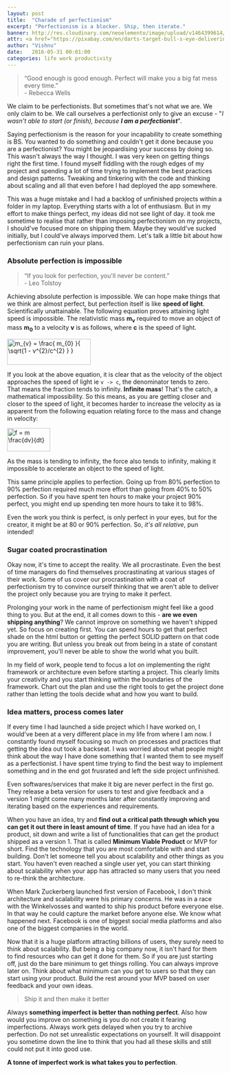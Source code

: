 ```yaml
---
layout: post
title:  "Charade of perfectionism"
excerpt: "Perfectionism is a blocker. Ship, then iterate."
banner: http://res.cloudinary.com/neoelemento/image/upload/v1464399614/blog/perfectionism-min.jpg
attr: <a href="https://pixabay.com/en/darts-target-bull-s-eye-delivering-673229/">Pixabay</a>
author: "Vishnu"
date:   2016-05-31 00:01:00
categories: life work productivity
---
```

>“Good enough is good enough. Perfect will make you a big fat mess every time.”
<br >- Rebecca Wells

We claim to be perfectionists. But sometimes that's not what we are. We only claim to be. We call ourselves a perfectionist only to give an excuse - "*I wasn't able to start (or finish), because **I am a perfectionist***".

Saying perfectionism is the reason for your incapability to create something is BS. You wanted to do something and couldn't get it done because you are a perfectionist? You might be jeopardising your success by doing so. This wasn't always the way I thought. I was very keen on getting things right the first time. I found myself fiddling with the rough edges of my project and spending a lot of time trying to implement the best practices and design patterns. Tweaking and tinkering with the code and thinking about scaling and all that even before I had deployed the app somewhere.

This was a huge mistake and I had a backlog of unfinished projects within a folder in my laptop. Everything starts with a lot of enthusiasm. But in my effort to make things perfect, my ideas did not see light of day. it took me sometime to realise that rather than imposing perfectionism on my projects, I should've focused more on shipping them. Maybe they would've sucked initially, but I could've always imporved them. Let's talk a little bit about how perfectionism can ruin your plans.

### Absolute perfection is impossible
>“If you look for perfection, you'll never be content.”
<br >- Leo Tolstoy

Achieving absolute perfection is impossible. We can hope make things that we think are almost perfect, but perfection itself is like **speed of light**. Scientifically unattainable. The following equation proves attaining light speed is impossible. The relativistic mass **m<sub>v</sub>** required to move an object of mass **m<sub>0</sub>** to a velocity **v** is as follows, where **c** is the speed of light.

<img src="http://res.cloudinary.com/neoelemento/image/upload/v1465119545/blog/veleq.png" align="center" border="0" alt="m_{v}  =  \frac{ m_{0} }{ \sqrt{1 - v^{2}/c^{2} } }" width="194" height="60" />

If you look at the above equation, it is clear that as the velocity of the object approaches the speed of light ie `v -> c`, the denominator tends to zero. That means the fraction tends to infinity. **Infinite mass**! That's the catch, a mathematical impossibility. So this means, as you are getting closer and closer to the speed of light, it becomes harder to increase the velocity as ia apparent from the following equation relating force to the mass and change in velocity:

<img src="http://res.cloudinary.com/neoelemento/image/upload/v1465119744/blog/cveleq.png" align="center" border="0" alt="f = m \frac{dv}{dt}" width="100" height="54" />

As the mass is tending to infinity, the force also tends to infinity, making it impossible to accelerate an object to the speed of light.

This same principle applies to perfection. Going up from 80% perfection to 90% perfection required much more effort than going from 40% to 50% perfection. So if you have spent ten hours to make your project 90% perfect, you might end up spending ten more hours to take it to 98%.

Even the work you think is perfect, is only perfect in your eyes, but for the creator, it might be at 80 or 90% perfection. So, *it's all relative*, pun intended!

### Sugar coated procrastination
Okay now, it's time to accept the reality. We all procrastinate. Even the best of time managers do find themselves procrastinating at various stages of their work. Some of us cover our procrastination with a coat of perfectionism try to convince ourself thinking that we aren't able to deliver the project only because you are trying to make it perfect.

Prolonging your work in the name of perfectionism might feel like a good thing to you. But at the end, it all comes down to this - **are we even shipping anything**? We cannot improve on something we haven't shipped yet. So focus on creating first. You can spend hours to get that perfect shade on the html button or getting the perfect SOLID pattern on that code you are writing. But unless you break out from being in a state of constant improvement, you'll never be able to show the world what you built.

In my field of work, people tend to focus a lot on implementing the right framework or architecture even before starting a project. This clearly limits your creativity and you start thinking within the boundaries of the framework. Chart out the plan and use the right tools to get the project done rather than letting the tools decide what and how you want to build. 

### Idea matters, process comes later
If every time I had launched a side project which I have worked on, I would've been at a very different place in my life from where I am now. I constantly found myself focusing so much on processes and practices that getting the idea out took a backseat. I was worried about what people might think about the way I have done something that I wanted them to see myself as a perfectionist. I have spent time trying to find the best way to implement something and in the end got frusrated and left the side project unfinished.

Even softwares/services that make it big are never perfect in the first go. They release a beta version for users to test and give feedback and a version 1 might come many months later after constantly improving and iterating based on the experiences and requirements.

When you have an idea, try and **find out a critical path through which you can get it out there in least amount of time**. If you have had an idea for a product, sit down and write a list of functionalities that can get the product shipped as a version 1. That is called **Minimum Viable Product** or MVP for short. Find the technology that you are most comfortable with and start building. Don't let someone tell you about scalability and other things as you start. You haven't even reached a single user yet, you can start thinking about scalability when your app has attracted so many users that you need to re-think the architecture.

When Mark Zuckerberg launched first version of Facebook, I don't think architecture and scalability were his primary concerns. He was in a race with the Winkelvosses and wanted to ship his product before everyone else. In that way he could capture the market before anyone else. We know what happened next. Facebook is one of biggest social media platforms and also one of the biggest companies in the world.

Now that it is a huge platform attracting billions of users, they surely need to think about scalability. But being a big company now, it isn't hard for them to find resources who can get it done for them. So if you are just starting off, just do the bare minimum to get things rolling. You can always improve later on. Think about what minimum can you get to users so that they can start using your product. Build the rest around your MVP based on user feedback and your own ideas.

> Ship it and then make it better

Always **something imperfect is better than nothing perfect**. Also how would you improve on something is you do not create it fearing imperfections. Always work gets delayed when you try to archive perfection. Do not set unrealistic expectations on yourself. It will disappoint you sometime down the line to think that you had all these skills and still could not put it into good use.

**A tonne of imperfect work is what takes you to perfection**.